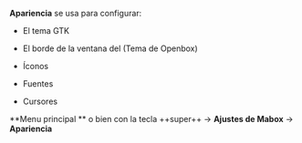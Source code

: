 <div class="gal1">
    <a href="../../img/lxappearance.jpg" title="Look and Feel"><img src="../../img/lxappearance.jpg" alt="" /></a>
</div>


**Apariencia** se usa para configurar:

- El tema GTK 

- El borde de la ventana  del  (Tema de Openbox)

- Íconos 

- Fuentes

- Cursores

**Menu principal ** o bien con la tecla ++super++ -> **Ajustes de Mabox** -> **Apariencia**

